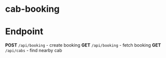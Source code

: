 # cab-booking

# Endpoint
**POST** `/api/booking` - create booking
**GET** `/api/booking` - fetch booking
**GET** `/api/cabs` - find nearby cab
